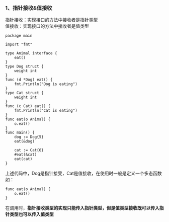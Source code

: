 ### 1、指针接收&值接收
指针接收：实现接口的方法中接收者是指针类型    
值接收：实现接口的方法中接收者是值类型   
```
package main

import "fmt"

type Animal interface {
	eat()
}
type Dog struct {
	weight int
}
func (d *Dog) eat() {
	fmt.Println("Dog is eating")
}
type Cat struct {
	weight int
}
func (c Cat) eat() {
	fmt.Println("Cat is eating")
}
func eat(o Animal) {
	o.eat()
}
func main() {
	dog := Dog{5}
	eat(&dog)

	cat := Cat{6}
	#eat(&cat)
	eat(cat)
}
```
上述代码中，Dog是指针接受，Cat是值接收，在使用时一般是定义一个多态函数如：
```
func eat(o Animal) {
	o.eat()
}
```
在调用时，**指针接收类型的实现只能传入指针类型，但是值类型接收既可以传入指针类型也可以传入值类型**
